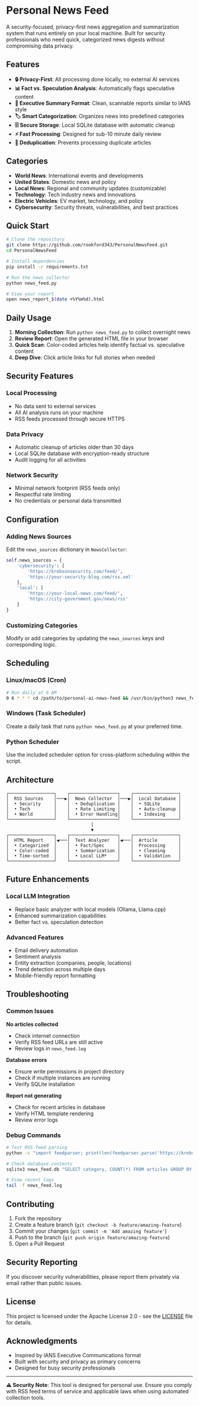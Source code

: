 # Personal News Feed

A security-focused, privacy-first news aggregation and summarization system that runs entirely on your local machine. Built for security professionals who need quick, categorized news digests without compromising data privacy.

## Features

- **🔒 Privacy-First**: All processing done locally, no external AI services
- **📊 Fact vs. Speculation Analysis**: Automatically flags speculative content
- **📧 Executive Summary Format**: Clean, scannable reports similar to IANS style
- **🏷️ Smart Categorization**: Organizes news into predefined categories
- **🗄️ Secure Storage**: Local SQLite database with automatic cleanup
- **⚡ Fast Processing**: Designed for sub-10 minute daily review
- **🔄 Deduplication**: Prevents processing duplicate articles

## Categories

- **World News**: International events and developments
- **United States**: Domestic news and policy
- **Local News**: Regional and community updates (customizable)
- **Technology**: Tech industry news and innovations
- **Electric Vehicles**: EV market, technology, and policy
- **Cybersecurity**: Security threats, vulnerabilities, and best practices

## Quick Start

```bash
# Clone the repository
git clone https://github.com/rookford343/PersonalNewsFeed.git
cd PersonalNewsFeed

# Install dependencies
pip install -r requirements.txt

# Run the news collector
python news_feed.py

# View your report
open news_report_$(date +%Y%m%d).html
```

## Daily Usage

1. **Morning Collection**: Run `python news_feed.py` to collect overnight news
2. **Review Report**: Open the generated HTML file in your browser
3. **Quick Scan**: Color-coded articles help identify factual vs. speculative content
4. **Deep Dive**: Click article links for full stories when needed

## Security Features

### Local Processing
- No data sent to external services
- All AI analysis runs on your machine
- RSS feeds processed through secure HTTPS

### Data Privacy
- Automatic cleanup of articles older than 30 days
- Local SQLite database with encryption-ready structure
- Audit logging for all activities

### Network Security
- Minimal network footprint (RSS feeds only)
- Respectful rate limiting
- No credentials or personal data transmitted

## Configuration

### Adding News Sources

Edit the `news_sources` dictionary in `NewsCollector`:

```python
self.news_sources = {
    'cybersecurity': [
        'https://krebsonsecurity.com/feed/',
        'https://your-security-blog.com/rss.xml'
    ],
    'local': [
        'https://your-local-news.com/feed/',
        'https://city-government.gov/news/rss'
    ]
}
```

### Customizing Categories

Modify or add categories by updating the `news_sources` keys and corresponding logic.

## Scheduling

### Linux/macOS (Cron)
```bash
# Run daily at 6 AM
0 6 * * * cd /path/to/personal-ai-news-feed && /usr/bin/python3 news_feed.py
```

### Windows (Task Scheduler)
Create a daily task that runs `python news_feed.py` at your preferred time.

### Python Scheduler
Use the included scheduler option for cross-platform scheduling within the script.

## Architecture

```
┌─────────────────┐    ┌──────────────────┐    ┌─────────────────┐
│  RSS Sources    │───▶│  News Collector  │───▶│  Local Database │
│  • Security     │    │  • Deduplication │    │  • SQLite       │
│  • Tech         │    │  • Rate Limiting │    │  • Auto-cleanup │
│  • World        │    │  • Error Handling│    │  • Indexing     │
└─────────────────┘    └──────────────────┘    └─────────────────┘
                                │
                                ▼
┌─────────────────┐    ┌──────────────────┐    ┌─────────────────┐
│  HTML Report    │◀───│  Text Analyzer   │◀───│  Article        │
│  • Categorized  │    │  • Fact/Spec     │    │  Processing     │
│  • Color-coded  │    │  • Summarization │    │  • Cleaning     │
│  • Time-sorted  │    │  • Local LLM*    │    │  • Validation   │
└─────────────────┘    └──────────────────┘    └─────────────────┘
```

## Future Enhancements

### Local LLM Integration
- Replace basic analyzer with local models (Ollama, Llama.cpp)
- Enhanced summarization capabilities
- Better fact vs. speculation detection

### Advanced Features
- Email delivery automation
- Sentiment analysis
- Entity extraction (companies, people, locations)
- Trend detection across multiple days
- Mobile-friendly report formatting

## Troubleshooting

### Common Issues

**No articles collected**
- Check internet connection
- Verify RSS feed URLs are still active
- Review logs in `news_feed.log`

**Database errors**
- Ensure write permissions in project directory
- Check if multiple instances are running
- Verify SQLite installation

**Report not generating**
- Check for recent articles in database
- Verify HTML template rendering
- Review error logs

### Debug Commands

```bash
# Test RSS feed parsing
python -c "import feedparser; print(len(feedparser.parse('https://krebsonsecurity.com/feed/').entries))"

# Check database contents
sqlite3 news_feed.db "SELECT category, COUNT(*) FROM articles GROUP BY category;"

# View recent logs
tail -f news_feed.log
```

## Contributing

1. Fork the repository
2. Create a feature branch (`git checkout -b feature/amazing-feature`)
3. Commit your changes (`git commit -m 'Add amazing feature'`)
4. Push to the branch (`git push origin feature/amazing-feature`)
5. Open a Pull Request

## Security Reporting

If you discover security vulnerabilities, please report them privately via email rather than public issues.

## License

This project is licensed under the Apache License 2.0 - see the [LICENSE](LICENSE) file for details.

## Acknowledgments

- Inspired by IANS Executive Communications format
- Built with security and privacy as primary concerns
- Designed for busy security professionals

---

**⚠️ Security Note**: This tool is designed for personal use. Ensure you comply with RSS feed terms of service and applicable laws when using automated collection tools.
